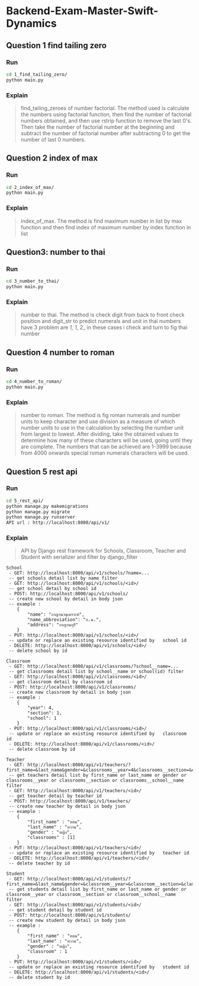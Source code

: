 # Backend-Exam-Master-Swift-Dynamics

## Question 1 find tailing zero
### Run
```bash
cd 1_find_tailing_zero/
python main.py
```
### Explain
> find_tailing_zeroes of number factorial. The method used is calculate the numbers using factorial function, then find the number of factorial numbers obtained, and then use rstrip function to remove the last 0's. Then take the number of factorial number at the beginning and subtract the number of factorial number after subtracting 0 to get the number of last 0 numbers.

## Question 2 index of max
### Run
```bash
cd 2_index_of_max/
python main.py
```
### Explain
> index_of_max. The method is find maximum number in list by max function and then find index of maximum number by index function in list

## Question3: number to thai
### Run
```bash
cd 3_number_to_thai/
python main.py
```
### Explain
> number to thai. The method is check digit from back to front check position and digit_str to predict numerals and unit in thai numbers have 3 problem are _1, 1_, 2_ in these cases i check and turn to fig thai number

## Question 4 number to roman
### Run
```bash
cd 4_number_to_roman/
python main.py
```
### Explain
> number to roman. The method is fig roman numerals and number units to keep character and use division as a measure of which number units to use in the calculation by selecting the number unit from largest to lowest. After dividing, take the obtained values ​​to determine how many of these characters will be used, going until they are complete. The numbers that can be achieved are 1-3999 because from 4000 onwards special roman numerals characters will be used.

## Question 5 rest api
### Run
```bash
cd 5_rest_api/
python manage.py makemigrations
python manage.py migrate
python manage.py runserver
API url : http://localhost:8000/api/v1/
```
### Explain
> API by Django rest framework for Schools, Classroom, Teacher and Student with serializer and filter by django_filter
```
School
 - GET: http://localhost:8000/api/v1/schools/?name=...
 -- get schools detail list by name filter
 - GET: http://localhost:8000/api/v1/schools/<id>/
 -- get school detail by school id
 - POST: http://localhost:8000/api/v1/schools/
 -- create new school by detail in body json
 -- example : 
    {
        "name": "กาญจนานุเคราะห์",
        "name_abbreviation": "ก.น.",
        "address": "กาญจนบุรี"
    }
 - PUT: http://localhost:8000/api/v1/schools/<id>/
 -- update or replace an existing resource identified by   school id
 - DELETE: http://localhost:8000/api/v1/schools/<id>/
 -- delete school by id
```
```
Classroom
 - GET: http://localhost:8000/api/v1/classrooms/?school__name=...
 -- get classrooms detail list by school__name or school(id) filter
 - GET: http://localhost:8000/api/v1/classrooms/<id>/
 -- get classroom detail by classroom id
 - POST: http://localhost:8000/api/v1/classrooms/
 -- create new classroom by detail in body json
 -- example : 
    {
        "year": 4,
        "section": 1,
        "school": 1
    }
 - PUT: http://localhost:8000/api/v1/classrooms/<id>/
 -- update or replace an existing resource identified by   classroom id
 - DELETE: http://localhost:8000/api/v1/classrooms/<id>/
 -- delete classroom by id
```
```
Teacher
 - GET: http://localhost:8000/api/v1/teachers/?first_name=&last_name&gender=&classrooms__year=4&classrooms__section=&classrooms__school__name=
 -- get teachers detail list by first_name or last_name or gender or classrooms__year or classrooms__section or classrooms__school__name filter
 - GET: http://localhost:8000/api/v1/teachers/<id>/
 -- get teacher detail by teacher id
 - POST: http://localhost:8000/api/v1/teachers/
 -- create new teacher by detail in body json
 -- example : 
    {
        "first_name" : "หอม",
        "last_name" : "หวาน",
        "gender" : "หญิง",
        "classrooms" : [1]
    }
 - PUT: http://localhost:8000/api/v1/teachers/<id>/
 -- update or replace an existing resource identified by   teacher id
 - DELETE: http://localhost:8000/api/v1/teachers/<id>/
 -- delete teacher by id
```
```
Student
 - GET: http://localhost:8000/api/v1/students/?first_name=&last_name&gender=&classroom__year=&classroom__section=&classroom__school__name=
 -- get students detail list by first_name or last_name or gender or classroom__year or classroom__section or classroom__school__name filter
 - GET: http://localhost:8000/api/v1/students/<id>/
 -- get student detail by student id
 - POST: http://localhost:8000/api/v1/students/
 -- create new student by detail in body json
 -- example : 
    {
        "first_name" : "หอม",
        "last_name" : "หวาน",
        "gender" : "หญิง",
        "classroom" : 1
    }
 - PUT: http://localhost:8000/api/v1/students/<id>/
 -- update or replace an existing resource identified by   student id
 - DELETE: http://localhost:8000/api/v1/students/<id>/
 -- delete student by id
```